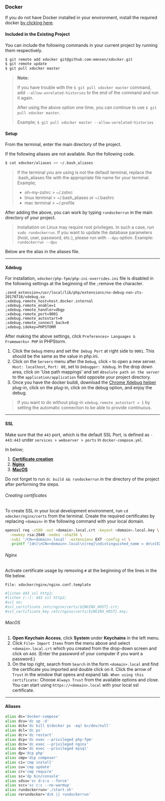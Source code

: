 ### Docker

If you do not have Docker installed in your environment, install the required docker [by clicking here](https://www.docker.com/community-edition).

#### Included in the Existing Project

You can include the following commands in your current project by running them respectively.

```bash
$ git remote add xdocker git@github.com:emnsen/xdocker.git
$ git remote update
$ git pull xdocker master
```

> **Note:**
>
> If you have trouble with the `$ git pull xdocker master` command, add `--allow-unrelated-histories` to the end of the command and run it again.
>
> After using the above option one time, you can continue to use `$ git pull xdocker master`.
>
> Example; `$ git pull xdocker master --allow-unrelated-histories`

#### Setup

From the terminal, enter the main directory of the project.

If the following aliases are not available. Run the following code.

```bash
$ cat xdocker/aliases >> ~/.bash_aliases
```

> If the terminal you are using is not the default terminal, replace the .bash_aliases file with the appropriate file name for your terminal.
> Example;
>
> - oh-my-zshrc > ~/.zshrc
> - linux terminal > ~/.bash_aliases or ~/.bashrc
> - mac terminal > ~/.profile

After adding the above, you can work by typing `rundockerrun` in the main directory of your project.

> Installation on Linux may require root privileges. In such a case, run `sudo rundockerrun`.
> If you want to update the database parameters (host, user, password, etc.), please run with `--dpu` option. Example: `rundockerrun --dpu`

Below are the alias in the aliases file.

---

#### Xdebug
For installation, `xdocker/php-fpm/php-ini-overrides.ini` file is disabled in the following settings at the beginning of the `;`remove the character.
```
;zend_extension=/usr/local/lib/php/extensions/no-debug-non-zts-20170718/xdebug.so
;xdebug.remote_host=host.docker.internal
;xdebug.remote_enable=1
;xdebug.remote_handler=dbgp
;xdebug.remote_port=9001
;xdebug.remote_autostart=0
;xdebug.remote_connect_back=0
;xdebug.idekey=PHPSTORM
```

After making the above settings, click `Preferences> Languages & Frameworks> PHP` in PHPStorm.
1) Click the `Debug` menu and set the` Debug Port` at right side to `9001`. This should be the same as the value in php.ini.
2) Click on the `Servers` menu after the `Debug`, click `+` to open a new server. `Host: localhost`, `Port: 80`, set to `Debugger: Xdebug`.
In the drop down area, click on 'Use path mappings' and set `Absolute path on the server` to the `application/application` field opposite your project directory.
3) Once you have the docker buildi, download the [Chrome Xdebug helper](https://chrome.google.com/webstore/detail/xdebug-helper/eadndfjplgieldjbigjakmdgkmoaaaoc) plug-in, click on the plug-in, click on the debug option, and enjoy the debug.

> If you want to do without plug-in `xdebug.remote_autostart = 1` by setting the automatic connection to be able to provide continuous.

---

#### SSL
Make sure that the `443` port, which is the default SSL Port, is defined as `- 443:443` under `services > webserver > ports` in `docker-compose.yml`.

In below;
1) **[Certificate creation](#certificate-creation)**
2) **[Nginx](#nginx)**
3) **[MacOS](#macos)**

Do not forget to run `dc build && rundockerrun` in the directory of the project after performing the steps.

###### Creating certificates
To create SSL in your local development environment, run `cd xdocker/nginx/certs` from the terminal.
Create the required certificates by replacing `<domain>` in the following command with your local domain.
```bash
openssl req -x509 -out <domain>.local.crt -keyout <domain>.local.key \
  -newkey rsa:2048 -nodes -sha256 \
  -subj '/CN=<domain>.local' -extensions EXT -config <( \
   printf "[dn]\nCN=<domain>.local\n[req]\ndistinguished_name = dn\n[EXT]\nsubjectAltName=DNS:<domain>.local\nkeyUsage=digitalSignature\nextendedKeyUsage=serverAuth")
```

###### Nginx
Activate certificate usage by removing `#` at the beginning of the lines in the file below.

`File: xdocker/nginx/nginx.conf.template`
```bash
#listen 443 ssl http2;
#listen [::]: 443 ssl http2;
#ssl on;
#ssl_certificate /etc/nginx/certs/${NGINX_HOST}.crt;
#ssl_certificate_key /etc/nginx/certs/${NGINX_HOST}.key;
```

###### MacOS
1) **Open Keychain Access**, click **System** under **Keychains** in the left menu.
2) Click `File> Import Items` from the menu above and select `<domain>.local.crt` which you created from the drop-down screen and click on `Add`. (Enter the password of your computer if you want a password.)
3) On the top right, search from `Search` in the form `<domain>.local` and find the certificate you imported and double click on it. Click the arrow of `Trust` in the window that opens and expand tab. `When using this certificate:` Choose `Always Trust` from the available options and close. You can start using `https://<domain>.local` with your local ssl certificate.

---

#### Aliases

```bash
alias dc='docker-compose'
alias dcu='dc up -d'
alias dck='dc kill $(docker ps -aq) &>/dev/null'
alias dcl='dc ps'
alias dcr='dc restart'
alias dcp='dc exec --privileged php-fpm'
alias dcn='dc exec --privileged nginx'
alias dcm='dc exec --privileged mysql'
alias dp='dcp php'
alias cmp='dcp composer'
alias ci='cmp install'
alias cu='cmp update'
alias cr='cmp require'
alias sc='dp bin/console'
alias sdsu='sc d:s:u --force'
alias scc='sc c:c --no-warmup'
alias rundockerrun='./start.sh'
alias rerundocker='dck || rundockerrun'
```

